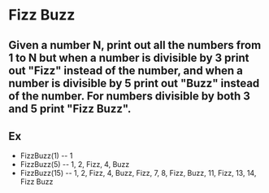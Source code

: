 # Fizz Buzz

## Given a number N, print out all the numbers from 1 to N but when a number is divisible by 3 print out "Fizz" instead of the number, and when a number is divisible by 5 print out "Buzz" instead of the number. For numbers divisible by both 3 and 5 print "Fizz Buzz".

## Ex

- FizzBuzz(1)
  -- 1
- FizzBuzz(5)
  -- 1, 2, Fizz, 4, Buzz
- FizzBuzz(15)
  -- 1, 2, Fizz, 4, Buzz, Fizz, 7, 8, Fizz, Buzz, 11, Fizz, 13, 14, Fizz Buzz
